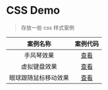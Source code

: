 ﻿# CSS Demo
>存放一些 css 样式案例


| 案例名称 | 案例代码 |
| :---: | :---: |
| 手风琴效果 | [查看](./%E6%89%8B%E9%A3%8E%E7%90%B4/README.md) |
| 虚拟键盘效果 | [查看](./%E8%99%9A%E6%8B%9F%E9%94%AE%E7%9B%98%E6%95%88%E6%9E%9C/README.md) |
| 眼球跟随鼠标移动效果 | [查看](./%E7%9C%BC%E7%90%83%E8%B7%9F%E9%9A%8F%E6%95%88%E6%9E%9C/README.md) |

